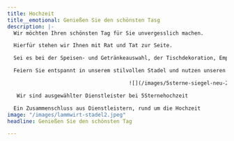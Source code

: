 ```yaml
---
title: Hochzeit
title__emotional: Genießen Sie den schönsten Tasg
description: |-
  Wir möchten Ihren schönsten Tag für Sie unvergesslich machen.

  Hierfür stehen wir Ihnen mit Rat und Tat zur Seite.

  Sei es bei der Speisen- und Getränkeauswahl, der Tischdekoration, Empfehlung und Vermittlung von Künstlern, Musikern oder auch als Lieferant unserer Spezialitäten - wir sind Ihr kompetenter Partner.

  Feiern Sie entspannt in unserem stilvollen Stadel und nutzen unseren Rundum-Sorglos-Service, oder buchen Sie bei uns nur das, was Sie aus der Hand geben möchten. Bei uns können Sie Ihre Feier so individuell gestalten, wie Sie sich Ihre Hochzeitsfeier vorstellen.

                                       ![](/images/5sterne-siegel-neu-200x200.png)

   Wir sind ausgewählter Dienstleister bei 5Sternehochzeit

  Ein Zusammenschluss aus Dienstleistern, rund um die Hochzeit
image: "/images/lammwirt-stadel2.jpeg"
headline: Genießen Sie den schönsten Tag

---
```

